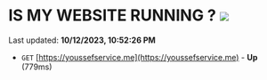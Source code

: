 # IS MY WEBSITE RUNNING ? [![](https://img.shields.io/static/v1?label=Sponsor&message=%E2%9D%A4&logo=GitHub&color=%23fe8e86)](https://github.com/sponsors/<username>)

Last updated: **10/12/2023, 10:52:26 PM**

- `GET` [https://youssefservice.me](https://youssefservice.me) - **Up** (779ms)
